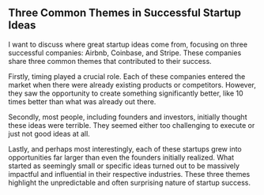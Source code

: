 ## Three Common Themes in Successful Startup Ideas

I want to discuss where great startup ideas come from, focusing on three successful companies: Airbnb, Coinbase, and Stripe. These companies share three common themes that contributed to their success.

Firstly, timing played a crucial role. Each of these companies entered the market when there were already existing products or competitors. However, they saw the opportunity to create something significantly better, like 10 times better than what was already out there.

Secondly, most people, including founders and investors, initially thought these ideas were terrible. They seemed either too challenging to execute or just not good ideas at all.

Lastly, and perhaps most interestingly, each of these startups grew into opportunities far larger than even the founders initially realized. What started as seemingly small or specific ideas turned out to be massively impactful and influential in their respective industries. These three themes highlight the unpredictable and often surprising nature of startup success.




